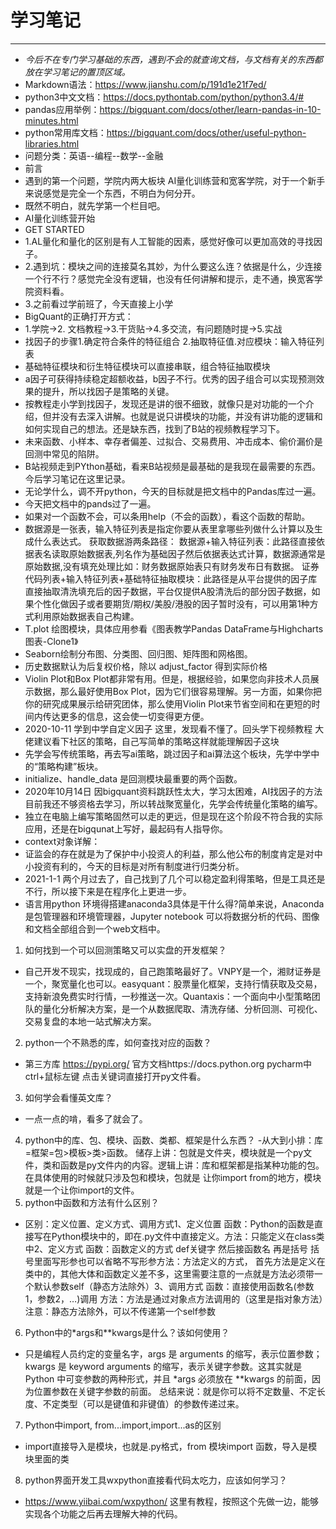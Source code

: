 # 学习笔记
-----
- *今后不在专门学习基础的东西，遇到不会的就查询文档，与文档有关的东西都放在学习笔记的置顶区域。*
- Markdown语法：https://www.jianshu.com/p/191d1e21f7ed/
- python3中文文档：https://docs.pythontab.com/python/python3.4/# 
- pandas应用举例：https://bigquant.com/docs/other/learn-pandas-in-10-minutes.html
- python常用库文档：https://bigquant.com/docs/other/useful-python-libraries.html
- 问题分类：英语--编程--数学--金融
- 前言
- 遇到的第一个问题，学院内两大板块 AI量化训练营和宽客学院，对于一个新手来说感觉是完全一个东西，不明白为何分开。
- 既然不明白，就先学第一个栏目吧。
- AI量化训练营开始
- GET STARTED
- 1.AL量化和量化的区别是有人工智能的因素，感觉好像可以更加高效的寻找因子。
- 2.遇到坑：模块之间的连接莫名其妙，为什么要这么连？依据是什么，少连接一个行不行？感觉完全没有逻辑，也没有任何讲解和提示，走不通，换宽客学院资料看。
- 3.之前看过学前班了，今天直接上小学
- BigQuant的正确打开方式：
- 1.学院→2. 文档教程→3.干货贴→4.多交流，有问题随时提→5.实战
- 找因子的步骤1.确定符合条件的特征组合 2.抽取特征值.对应模块：输入特征列表
- 基础特征模块和衍生特征模块可以直接串联，组合特征抽取模块
- a因子可获得持续稳定超额收益，b因子不行。优秀的因子组合可以实现预测效果的提升，所以找因子是策略的关键。
- 按教程走小学到找因子，发现还是讲的很不细致，就像只是对功能的一个介绍，但并没有去深入讲解。也就是说只讲模块的功能，并没有讲功能的逻辑和如何实现自己的想法。还是缺东西，找到了B站的视频教程学习下。
- 未来函数、小样本、幸存者偏差、过拟合、交易费用、冲击成本、偷价漏价是回测中常见的陷阱。
- B站视频走到PYthon基础，看来B站视频是最基础的是我现在最需要的东西。今后学习笔记在这里记录。
- 无论学什么，调不开python，今天的目标就是把文档中的Pandas库过一遍。
- 今天把文档中的pands过了一遍。
- 如果对一个函数不会，可以条用help（不会的函数），看这个函数的帮助。
- 数据源是一张表，输入特征列表是指定你要从表里拿哪些列做什么计算以及生成什么表达式。
获取数据游两条路径：
数据源+输入特征列表：此路径直接依据表名读取原始数据表,列名作为基础因子然后依据表达式计算，数据源通常是原始数据,没有填充处理比如：财务数据原始表只有财务发布日有数据。
证券代码列表+输入特征列表+基础特征抽取模块：此路径是从平台提供的因子库直接抽取清洗填充后的因子数据，平台仅提供A股清洗后的部分因子数据，如果个性化做因子或者要期货/期权/美股/港股的因子暂时没有，可以用第1种方式利用原始数据表自己构建。
- T.plot 绘图模块，具体应用参看《图表教学Pandas DataFrame与Highcharts图表-Clone1》
- Seaborn绘制分布图、分类图、回归图、矩阵图和网格图。
- 历史数据默认为后复权价格，除以 adjust_factor 得到实际价格
- Violin Plot和Box Plot都非常有用。但是，根据经验，如果您向非技术人员展示数据，那么最好使用Box Plot，因为它们很容易理解。另一方面，如果你把你的研究成果展示给研究团体，那么使用Violin Plot来节省空间和在更短的时间内传达更多的信息，这会使一切变得更方便。
- 2020-10-11 学到中学自定义因子 这里，发现看不懂了。回头学下视频教程 大佬建议看下社区的策略，自己写简单的策略这样就能理解因子这块
- 先学会写传统策略，再去写ai策略，跳过因子和ai算法这个板块，先学中学中的“策略构建”板块。
- initialize、handle_data 是回测模块最重要的两个函数。
- 2020年10月14日 因bigquant资料跳跃性太大，学习太困难，AI找因子的方法目前我还不够资格去学习，所以转战聚宽量化，先学会传统量化策略的编写。
- 独立在电脑上编写策略固然可以走的更远，但是现在这个阶段不符合我的实际应用，还是在bigqunat上写好，最起码有人指导你。
- context对象详解：
- 证监会的存在就是为了保护中小投资人的利益，那么他公布的制度肯定是对中小投资有利的，今天的目标是对所有制度进行归类分析。
- 2021-1-1 两个月过去了，自己找到了几个可以稳定盈利得策略，但是工具还是不行，所以接下来是在程序化上更进一步。
- 语言用python 环境得搭建anaconda3具体是干什么得?简单来说，Anaconda是包管理器和环境管理器，Jupyter notebook 可以将数据分析的代码、图像和文档全部组合到一个web文档中。

1. 如何找到一个可以回测策略又可以实盘的开发框架？
- 自己开发不现实，找现成的，自己跑策略最好了。VNPY是一个，湘财证券是一个，聚宽量化也可以。easyquant：股票量化框架，支持行情获取及交易，支持新浪免费实时行情，一秒推送一次。Quantaxis：一个面向中小型策略团队的量化分析解决方案，是一个从数据爬取、清洗存储、分析回测、可视化、交易复盘的本地一站式解决方案。
2. python一个不熟悉的库，如何查找对应的函数？
- 第三方库 https://pypi.org/  官方文档https://docs.python.org pycharm中 ctrl+鼠标左键 点击关键词直接打开py文件看。
3. 如何学会看懂英文库？
- 一点一点的啃，看多了就会了。
4. python中的库、包、模块、函数、类都、框架是什么东西？
-从大到小排：库=框架=包>模板>类>函数。 储存上讲：包就是文件夹，模块就是一个py文件，类和函数是py文件内的内容。逻辑上讲：库和框架都是指某种功能的包。 在具体使用的时候就只涉及包和模块，包就是
让你import from的地方，模块就是一个让你import的文件。
5. python中函数和方法有什么区别？
- 区别：定义位置、定义方式、调用方式1、定义位置 函数：Python的函数是直接写在Python模块中的，即在.py文件中直接定义。方法：只能定义在class类中2、定义方式 函数：函数定义的方式 def关键字 然后接函数名 再是括号 括号里面写形参也可以省略不写形参方法：方法定义的方式， 首先方法是定义在类中的，其他大体和函数定义差不多，这里需要注意的一点就是方法必须带一个默认参数self（静态方法除外）3、调用方式 函数：直接使用函数名(参数1，参数2，…)调用 方法：方法是通过对象点方法调用的（这里是指对象方法）注意：静态方法除外，可以不传递第一个self参数
6. Python中的*args和**kwargs是什么？该如何使用？
- 只是编程人员约定的变量名字，args 是 arguments 的缩写，表示位置参数；kwargs 是 keyword arguments 的缩写，表示关键字参数。这其实就是 Python 中可变参数的两种形式，并且 *args 必须放在 **kwargs 的前面，因为位置参数在关键字参数的前面。 总结来说：就是你可以将不定数量、不定长度、不定类型（可以是键值和非键值）的参数传递过来。
7. Python中import, from...import,import...as的区别
- import直接导入是模块，也就是.py格式，from 模块import 函数，导入是模块里面的类
8. python界面开发工具wxpython直接看代码太吃力，应该如何学习？
- https://www.yiibai.com/wxpython/ 这里有教程，按照这个先做一边，能够实现各个功能之后再去理解大神的代码。



